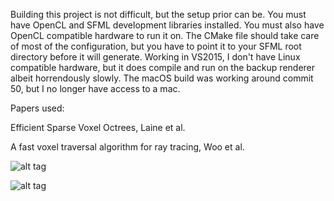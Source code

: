 Building this project is not difficult, but the setup prior can be. You must have OpenCL and SFML development libraries installed. You must also have OpenCL compatible hardware to run it on. The CMake file should take care of most of the configuration, but you have to point it to your SFML root directory before it will generate. Working in VS2015, I don't have Linux compatible hardware, but it does compile and run on the backup renderer albeit horrendously slowly. The macOS build was working around commit 50, but I no longer have access to a mac.

Papers used:

Efficient Sparse Voxel Octrees, Laine et al.

A fast voxel traversal algorithm for ray tracing, Woo et al.

![alt tag](https://github.com/MitchellHansen/voxel-raycaster/blob/master/assets/video.gif)

![alt tag](https://github.com/MitchellHansen/voxel-raycaster/blob/master/assets/screenshot.PNG)
